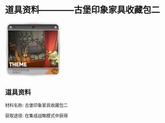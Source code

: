 # 道具资料————古堡印象家具收藏包二

![古堡印象家具收藏包二](./matIcons/古堡印象家具收藏包二.png)

## 道具资料

材料名称: 古堡印象家具收藏包二

获取途径: 在集成战略模式中获得

